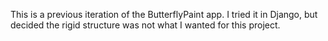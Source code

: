 This is a previous iteration of the ButterflyPaint app.  I tried it in Django, but decided the rigid structure was not what I wanted for this project.
